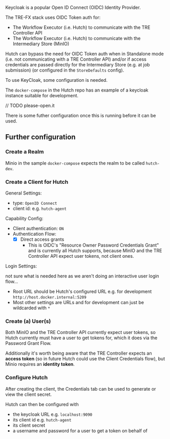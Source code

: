 Keycloak is a popular Open ID Connect (OIDC) Identity Provider.

The TRE-FX stack uses OIDC Token auth for:
- The Workflow Executor (i.e. Hutch) to communicate with the TRE Controller API
- The Workflow Executor (i.e. Hutch) to communicate with the Intermediary Store (MinIO)

Hutch can bypass the need for OIDC Token auth when in Standalone mode (i.e. not communicating with a TRE Controller API) and/or if access credentials are passed directly for the Intermediary Store (e.g. at job submission) (or configured in the `StoreDefaults` config).

To use KeyCloak, some configuration is needed.

The `docker-compose` in the Hutch repo has an example of a keycloak instance suitable for development.

// TODO please-open.it

There is some futher configuration once this is running before it can be used.

## Further configuration

### Create a Realm

Minio in the sample `docker-compose` expects the realm to be called `hutch-dev`.

### Create a Client for Hutch

General Settings:

- type: `OpenID Connect`
- client id: e.g. `hutch-agent`

Capability Config:

- Client authentication: `ON`
- Authentication Flow:
  - [x] Direct access grants
    - This is OIDC's "Resource Owner Password Credentials Grant" and is currently all Hutch supports, because MinIO and the TRE Controller API expect user tokens, not client ones.

Login Settings:

not sure what is needed here as we aren't doing an interactive user login flow...

- Root URL should be Hutch's configured URL e.g. for development `http://host.docker.internal:5209`
- Most other settings are URLs and for development can just be wildcarded with `*`

### Create (a) User(s)

Both MinIO and the TRE Controller API currently expect user tokens, so Hutch currently must have a user to get tokens for, which it does via the Password Grant Flow.

Additionally it's worth being aware that the TRE Controller expects an **access token** (so in future Hutch could use the Client Credentials flow), but Minio requires an **identity token**.

### Configure Hutch

After creating the client, the Credentials tab can be used to generate or view the client secret.

Hutch can then be configured with

- the keycloak URL e.g. `localhost:9090`
- its client id e.g. `hutch-agent`
- its client secret
- a username and password for a user to get a token on behalf of
